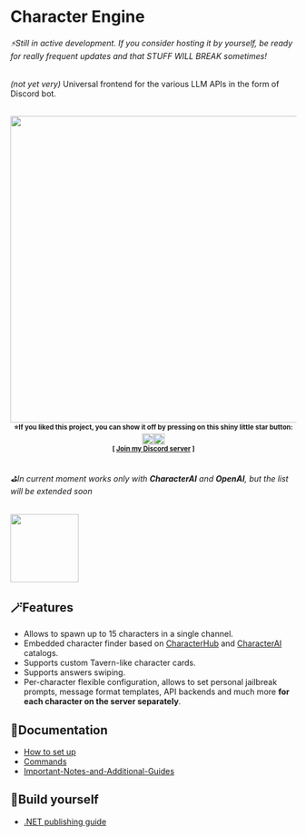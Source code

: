 # Character Engine
###### ⚡Still in active development. If you consider hosting it by yourself, be ready for really frequent updates and that STUFF WILL BREAK sometimes!
*(not yet very)* Universal frontend for the various LLM APIs in the form of Discord bot.


<div align="center"><br>
  <img width="540" src="https://github.com/drizzle-mizzle/Character-Engine-Discord/assets/55811932/6c81e1d0-e48b-4e35-b5d6-0dc21a9ef1d6"/>
  <br>
  <sup><b>
    ⭐If you liked this project, you can show it off by pressing on this shiny little star button: </sup><img height="20" src="https://github.com/drizzle-mizzle/Character-Engine-Discord/assets/55811932/fe5331b5-8264-460d-aeef-9d73724fa16b"/><img height="20" src="https://github.com/drizzle-mizzle/Character-Engine-Discord/assets/55811932/dc1200b4-9871-4b6d-9100-b7b3067276bd"/>
    <br>
    <sup>[ <a href="https://discord.gg/JtVzgJ8Znh">Join my Discord server</a> ]</sup>
  </sup></b>
</div>
    
##
###### ⛳In current moment works only with **CharacterAI** and **OpenAI**, but the list will be extended soon<br>
  <img width="120" src="https://user-images.githubusercontent.com/55811932/236642586-d4d06f16-2016-4ec6-9481-995f9f251d61.png"/>

## 🪄Features
- Allows to spawn up to 15 characters in a single channel.
- Embedded character finder based on [CharacterHub](https://www.chub.ai/) and [CharacterAI](https://character.ai) catalogs.
- Supports custom Tavern-like character cards.
- Supports answers swiping.
- Per-character flexible configuration, allows to set personal jailbreak prompts, message format templates, API backends and much more **for each character on the server separately**.

## 📓Documentation
- [How to set up](https://github.com/drizzle-mizzle/Character-Engine-Discord/wiki/How-to-set-up)
- [Commands](https://github.com/drizzle-mizzle/Character-Engine-Discord/wiki/Commands)
- [Important-Notes-and-Additional-Guides](https://github.com/drizzle-mizzle/Character-Engine-Discord/wiki/Important-Notes-and-Additional-Guides)

## 🧱Build yourself
- [.NET publishing guide](https://github.com/drizzle-mizzle/Character-Engine-Discord/wiki/Build-youself)
